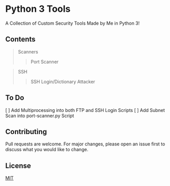 # Python 3 Tools #

A Collection of Custom Security Tools Made by Me in Python 3!

## Contents ##
> Scanners
>> Port Scanner

> SSH
>> SSH Login/Dictionary Attacker

## To Do ## 

[ ] Add Multiprocessing into both FTP and SSH Login Scripts
[ ] Add Subnet Scan into port-scanner.py Script

## Contributing ## 

Pull requests are welcome. For major changes, please open an issue first to discuss what you would like to change.

## License ## 

[MIT](https://choosealicense.com/licenses/mit/)
